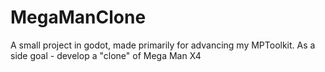 # MegaManClone
A small project in godot, made primarily for advancing my MPToolkit. As a side goal - develop a "clone" of Mega Man X4

